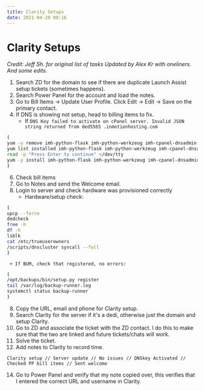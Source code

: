 ```yaml
---
title: Clarity Setups
date: 2021-04-20 09:16
---
```


# Clarity Setups
_Credit: Jeff Sh. for original list of tasks_
_Updated by Alex Kr with oneliners. And some edits._

1. Search ZD for the domain to see if there are duplicate Launch Assist setup
	 tickets (sometimes happens).
2. Search Power Panel for the account and load the notes.
3. Go to Bill Items -> Update User Profile. Click Edit -> Edit -> Save on the
	 primary contact.
4. If DNS is showing not setup, head to billing items to fix.
	+ If `DNS Key failed to activate on cPanel server. Invalid JSON string
		returned from ded5565 .inmotionhosting.com`
```bash
( 
yum -y remove imh-python-flask imh-python-werkzeug imh-cpanel-dnsadmin imh-dnskeyapi
yum list installed imh-python-flask imh-python-werkzeug imh-cpanel-dnsadmin imh-dnskeyapi 
read -p "Press Enter to continue" </dev/tty
yum -y install imh-python-flask imh-python-werkzeug imh-cpanel-dnsadmin imh-dnskeyapi
)
```
6. Check bill items
7. Go to Notes and send the Welcome email.
8. Login to server and check hardware was provisioned correctly
	 + Hardware/setup check: 
```bash
(
upcp --force
dedcheck
free -h 
df -h 
lsblk 
cat /etc/trueuserowners
/scripts/dnscluster syncall --full
)
```
	 + If BUM, check that registered, no errors:
```bash
(
/opt/backups/bin/setup.py register 
tail /var/log/backup-runner.log
systemctl status backup-runner
)
```

8. Copy the URL, email and phone for Clarity setup.
9. Search Clarity for the server if it's a dedi, otherwise just the domain and
	 setup Clarity.
10. Go to ZD and associate the ticket with the ZD contact. I do this to make sure
	 that the two are linked and future tickets/chats will work.
11. Solve the ticket.
12. Add notes to Clarity to record time.
```
Clarity setup // Server update // No issues // DNSkey Activated // Checked PP bill items // Sent welcome
```
14. Go to Power Panel and verify that my note copied over, this verifies that I
		entered the correct URL and username in Clarity.
